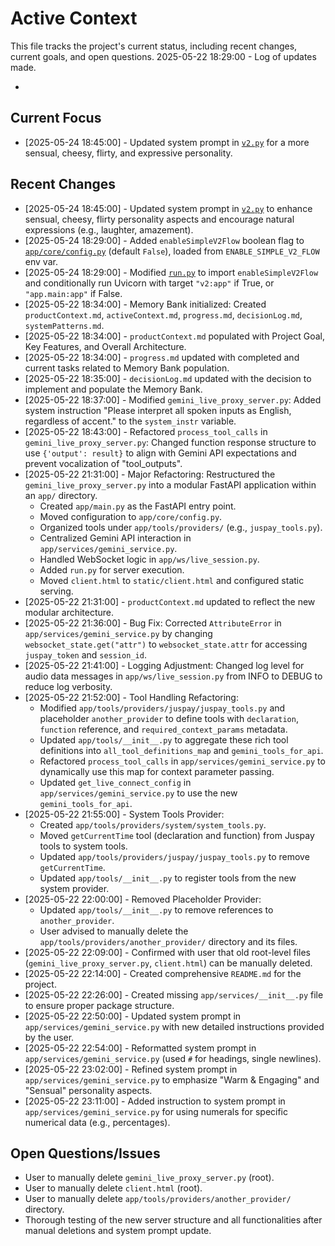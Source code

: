 # Active Context

This file tracks the project's current status, including recent changes, current goals, and open questions.
2025-05-22 18:29:00 - Log of updates made.

*

## Current Focus

*   [2025-05-24 18:45:00] - Updated system prompt in [`v2.py`](v2.py:1) for a more sensual, cheesy, flirty, and expressive personality.

## Recent Changes

*   [2025-05-24 18:45:00] - Updated system prompt in [`v2.py`](v2.py:1) to enhance sensual, cheesy, flirty personality aspects and encourage natural expressions (e.g., laughter, amazement).
*   [2025-05-24 18:29:00] - Added `enableSimpleV2Flow` boolean flag to [`app/core/config.py`](app/core/config.py:1) (default `False`), loaded from `ENABLE_SIMPLE_V2_FLOW` env var.
*   [2025-05-24 18:29:00] - Modified [`run.py`](run.py:1) to import `enableSimpleV2Flow` and conditionally run Uvicorn with target `"v2:app"` if True, or `"app.main:app"` if False.
*   [2025-05-22 18:34:00] - Memory Bank initialized: Created `productContext.md`, `activeContext.md`, `progress.md`, `decisionLog.md`, `systemPatterns.md`.
*   [2025-05-22 18:34:00] - `productContext.md` populated with Project Goal, Key Features, and Overall Architecture.
*   [2025-05-22 18:34:00] - `progress.md` updated with completed and current tasks related to Memory Bank population.
*   [2025-05-22 18:35:00] - `decisionLog.md` updated with the decision to implement and populate the Memory Bank.
*   [2025-05-22 18:37:00] - Modified `gemini_live_proxy_server.py`: Added system instruction "Please interpret all spoken inputs as English, regardless of accent." to the `system_instr` variable.
*   [2025-05-22 18:43:00] - Refactored `process_tool_calls` in `gemini_live_proxy_server.py`: Changed function response structure to use `{'output': result}` to align with Gemini API expectations and prevent vocalization of "tool_outputs".
*   [2025-05-22 21:31:00] - Major Refactoring: Restructured the `gemini_live_proxy_server.py` into a modular FastAPI application within an `app/` directory.
    *   Created `app/main.py` as the FastAPI entry point.
    *   Moved configuration to `app/core/config.py`.
    *   Organized tools under `app/tools/providers/` (e.g., `juspay_tools.py`).
    *   Centralized Gemini API interaction in `app/services/gemini_service.py`.
    *   Handled WebSocket logic in `app/ws/live_session.py`.
    *   Added `run.py` for server execution.
    *   Moved `client.html` to `static/client.html` and configured static serving.
*   [2025-05-22 21:31:00] - `productContext.md` updated to reflect the new modular architecture.
*   [2025-05-22 21:36:00] - Bug Fix: Corrected `AttributeError` in `app/services/gemini_service.py` by changing `websocket_state.get("attr")` to `websocket_state.attr` for accessing `juspay_token` and `session_id`.
*   [2025-05-22 21:41:00] - Logging Adjustment: Changed log level for audio data messages in `app/ws/live_session.py` from INFO to DEBUG to reduce log verbosity.
*   [2025-05-22 21:52:00] - Tool Handling Refactoring:
    *   Modified `app/tools/providers/juspay/juspay_tools.py` and placeholder `another_provider` to define tools with `declaration`, `function` reference, and `required_context_params` metadata.
    *   Updated `app/tools/__init__.py` to aggregate these rich tool definitions into `all_tool_definitions_map` and `gemini_tools_for_api`.
    *   Refactored `process_tool_calls` in `app/services/gemini_service.py` to dynamically use this map for context parameter passing.
    *   Updated `get_live_connect_config` in `app/services/gemini_service.py` to use the new `gemini_tools_for_api`.
*   [2025-05-22 21:55:00] - System Tools Provider:
    *   Created `app/tools/providers/system/system_tools.py`.
    *   Moved `getCurrentTime` tool (declaration and function) from Juspay tools to system tools.
    *   Updated `app/tools/providers/juspay/juspay_tools.py` to remove `getCurrentTime`.
    *   Updated `app/tools/__init__.py` to register tools from the new system provider.
*   [2025-05-22 22:00:00] - Removed Placeholder Provider:
    *   Updated `app/tools/__init__.py` to remove references to `another_provider`.
    *   User advised to manually delete the `app/tools/providers/another_provider/` directory and its files.
*   [2025-05-22 22:09:00] - Confirmed with user that old root-level files (`gemini_live_proxy_server.py`, `client.html`) can be manually deleted.
*   [2025-05-22 22:14:00] - Created comprehensive `README.md` for the project.
*   [2025-05-22 22:26:00] - Created missing `app/services/__init__.py` file to ensure proper package structure.
*   [2025-05-22 22:50:00] - Updated system prompt in `app/services/gemini_service.py` with new detailed instructions provided by the user.
*   [2025-05-22 22:54:00] - Reformatted system prompt in `app/services/gemini_service.py` (used `#` for headings, single newlines).
*   [2025-05-22 23:02:00] - Refined system prompt in `app/services/gemini_service.py` to emphasize "Warm & Engaging" and "Sensual" personality aspects.
*   [2025-05-22 23:11:00] - Added instruction to system prompt in `app/services/gemini_service.py` for using numerals for specific numerical data (e.g., percentages).

## Open Questions/Issues

*   User to manually delete `gemini_live_proxy_server.py` (root).
*   User to manually delete `client.html` (root).
*   User to manually delete `app/tools/providers/another_provider/` directory.
*   Thorough testing of the new server structure and all functionalities after manual deletions and system prompt update.